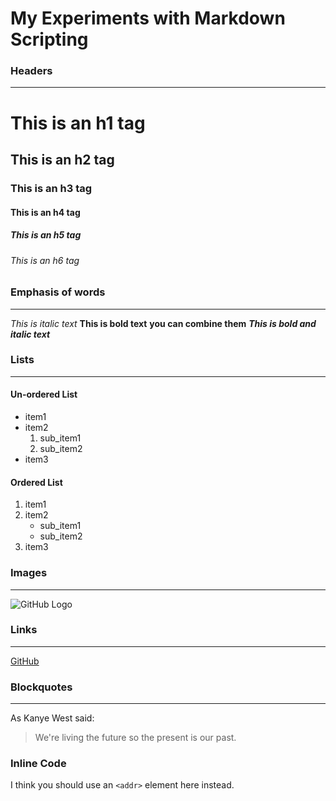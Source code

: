 # My Experiments with Markdown Scripting
### Headers
---
# This is an h1 tag
## This is an h2 tag
### This is an h3 tag
#### This is an h4 tag
##### This is an h5 tag
###### This is an h6 tag

### Emphasis of words
---
*This is italic text*
__This is bold text__
__you **can** combine them__
___This is bold and italic text___

### Lists
---
#### Un-ordered List
+ item1
+ item2
    1. sub_item1
    2. sub_item2
+ item3
#### Ordered List
1. item1
2. item2
    - sub_item1
    - sub_item2
3. item3

### Images
---
![GitHub Logo](https://octodex.github.com/images/yaktocat.png)

### Links
---
[GitHub](http://github.com)

### Blockquotes
---
As Kanye West said:

> We're living the future so
> the present is our past.

### Inline Code
I think you should use an
`<addr>` element here instead.
